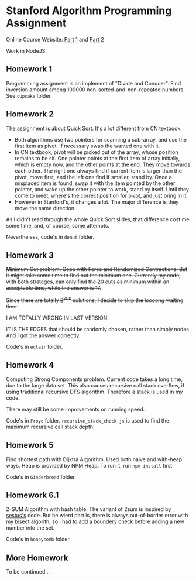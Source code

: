 # Stanford Algorithm Programming Assignment

Online Course Website: [Part 1](https://lagunita.stanford.edu/courses/course-v1:Engineering+Algorithms1+SelfPaced/course/) and [Part 2](https://lagunita.stanford.edu/courses/course-v1:Engineering+Algorithms2+SelfPaced/course/)

Work in NodeJS. 

## Homework 1

Programming assignment is an implement of "Divide and Conquer". Find inversion amount among 100000 non-sorted-and-non-repeated numbers. See `cupcake` folder. 

## Homework 2

The assignment is about Quick Sort. It's a lot different from CN textbook. 

* Both algorithms use two pointers for scanning a sub-array, and use the first item as pivot. If necessary swap the wanted one with it.
* In CN textbook, pivot will be picked out of the array, whose position remains to be sit. One pointer points at the first item of array initially, which is empty now, and the other points at the end. They move towards each other. The right one always find if current item is larger than the pivot, move first, and the left one find if smaller, stand by. Once a misplaced item is found, swap it with the item pointed by the other pointer, and wake up the other pointer to work, stand by itself. Until they come to meet, where's the correct position for pivot, and just bring in it. 
* However in Stanford's, it changes a lot. The major difference is they move the same direction. 

As I didn't read through the whole Quick Sort slides, that difference cost me some time, and, of course, some attempts. 

Nevertheless, code's in `donut` folder.

## Homework 3

<s>Minimum Cut problem. Cope with Force and Randomized Contractions. But it might take some time to find out the minimum one. Currently my code, with both strateges, can only find the 20 cuts as minimum within an acceptable time, while the answer is 17.

Since there are totally $2^{200}$ solutions, I decide to skip the *loooong* waiting time.</s>

I AM TOTALLY WRONG IN LAST VERSION. 

IT IS THE EDGES that should be randomly chosen, rather than simply nodes. 
And I got the answer correctly. 

Code's in `eclair` folder. 

## Homework 4

Computing Strong Components problem. Current code takes a long time, due to the large data set. This also causes recursive call stack overflow, if using traditional recursive DFS algorithm. Therefore a stack is used in my code. 

There may still be some improvements on running speed. 

Code's in `Froyo` folder. `recursive_stack_check.js` is used to find the maximum recursive call stack depth. 

## Homework 5

Find shortest path with Dijktra Algorithm. Used both naive and with-heap ways. Heap is provided by NPM Heap. To run it, run `npm install` first.

Code's in `Ginderbread` folder.

## Homework 6.1

2-SUM Algorithm with hash table. The variant of 2sum is inspired by [sestus's](https://github.com/sestus/algorithms-stanford/blob/master/part_1/assignment_6_1_2sum/app/two_sum_finder.py) code. But he wierd part is, there is always out-of-border error with my bisect algorith, so I had to add a boundery check before adding a new number into the set. 

Code's in `honeycomb` folder.

## More Homework

To be continued...
